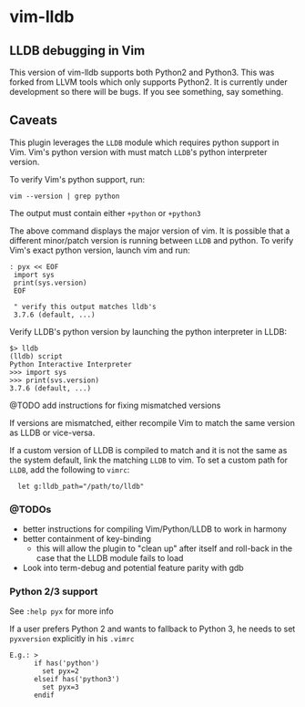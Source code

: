 # vim-lldb

## LLDB debugging in Vim

This version of vim-lldb supports both Python2 and Python3. This was forked from LLVM tools which only supports Python2. It is currently under development so there will be bugs. If you see something, say something.


## Caveats

This plugin leverages the `LLDB` module which requires python support in Vim. Vim's python version with must match `LLDB`'s python interpreter version.

To verify Vim's python support, run:

    vim --version | grep python

The output must contain either `+python` or `+python3`

The above command displays the major version of vim. It is possible that a different minor/patch version is running between `LLDB` and python. To verify Vim's exact python version, launch vim and run: 
 
    : pyx << EOF
     import sys
     print(sys.version)
     EOF
     
     " verify this output matches lldb's
     3.7.6 (default, ...)



Verify LLDB's python version by launching the python interpreter in LLDB: 

    $> lldb
    (lldb) script
    Python Interactive Interpreter
    >>> import sys
    >>> print(svs.version)
    3.7.6 (default, ...)


@TODO add instructions for fixing mismatched versions

If versions are mismatched, either recompile Vim to match the same version as LLDB or vice-versa.

If a custom version of LLDB is compiled to match and it is not the same as the system default, link the matching `LLDB` to vim.
To set a custom path for `LLDB`, add the following to `vimrc`:

      let g:lldb_path="/path/to/lldb"

### @TODOs

* better instructions for compiling Vim/Python/LLDB to work in harmony
* better containment of key-binding
  * this will allow the plugin to "clean up" after itself and roll-back in the case that the LLDB module fails to load
* Look into term-debug and potential feature parity with gdb


### Python 2/3 support

  See `:help pyx` for more info


  If a user prefers Python 2 and wants to fallback to Python 3, he needs to set `pyxversion` explicitly in his `.vimrc`

    E.g.: >
          if has('python')
            set pyx=2
          elseif has('python3')
            set pyx=3
          endif
